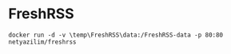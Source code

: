 # FreshRSS

```
docker run -d -v \temp\FreshRSS\data:/FreshRSS-data -p 80:80 netyazilim/freshrss
```
